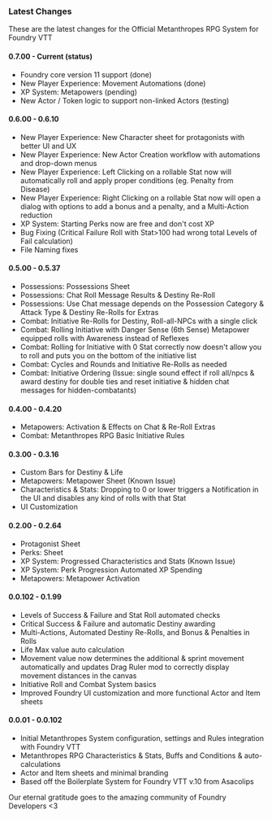 ### Latest Changes
These are the latest changes for the Official Metanthropes RPG System for Foundry VTT
#### 0.7.00 - Current (status)
- Foundry core version 11 support (done)
- New Player Experience: Movement Automations (done)
- XP System: Metapowers (pending)
- New Actor / Token logic to support non-linked Actors (testing)
#### 0.6.00 - 0.6.10
- New Player Experience: New Character sheet for protagonists with better UI and UX
- New Player Experience: New Actor Creation workflow with automations and drop-down menus
- New Player Experience: Left Clicking on a rollable Stat now will automatically roll and apply proper conditions (eg. Penalty from Disease)
- New Player Experience: Right Clicking on a rollable Stat now will open a dialog with options to add a bonus and a penalty, and a Multi-Action reduction
- XP System: Starting Perks now are free and don't cost XP
- Bug Fixing (Critical Failure Roll with Stat>100 had wrong total Levels of Fail calculation)
- File Naming fixes
#### 0.5.00 - 0.5.37
- Possessions: Possessions Sheet
- Possessions: Chat Roll Message Results & Destiny Re-Roll
- Possessions: Use Chat message depends on the Possession Category & Attack Type & Destiny Re-Rolls for Extras
- Combat: Initiative Re-Rolls for Destiny, Roll-all-NPCs with a single click
- Combat: Rolling Initiative with Danger Sense (6th Sense) Metapower equipped rolls with Awareness instead of Reflexes
- Combat: Rolling for Initiative with 0 Stat correctly now doesn't allow you to roll and puts you on the bottom of the initiative list
- Combat: Cycles and Rounds and Initiative Re-Rolls as needed
- Combat: Initiative Ordering (Issue: single sound effect if roll all/npcs & award destiny for double ties and reset initiative & hidden chat messages for hidden-combatants)
#### 0.4.00 - 0.4.20
- Metapowers: Activation & Effects on Chat & Re-Roll Extras
- Combat: Metanthropes RPG Basic Initiative Rules
#### 0.3.00 - 0.3.16
- Custom Bars for Destiny & Life
- Metapowers: Metapower Sheet (Known Issue)
- Characteristics & Stats: Dropping to 0 or lower triggers a Notification in the UI and disables any kind of rolls with that Stat
- UI Customization
#### 0.2.00 - 0.2.64
- Protagonist Sheet
- Perks: Sheet
- XP System: Progressed Characteristics and Stats (Known Issue)
- XP System: Perk Progression Automated XP Spending
- Metapowers: Metapower Activation
#### 0.0.102 - 0.1.99
- Levels of Success & Failure and Stat Roll automated checks
- Critical Success & Failure and automatic Destiny awarding
- Multi-Actions, Automated Destiny Re-Rolls, and Bonus & Penalties in Rolls
- Life Max value auto calculation
- Movement value now determines the additional & sprint movement automatically and updates Drag Ruler mod to correctly display movement distances in the canvas
- Initiative Roll and Combat System basics
- Improved Foundry UI customization and more functional Actor and Item sheets
#### 0.0.01 - 0.0.102
- Initial Metanthropes System configuration, settings and Rules integration with Foundry VTT
- Metanthropes RPG Characteristics & Stats, Buffs and Conditions & auto-calculations
- Actor and Item sheets and minimal branding
- Based off the Boilerplate System for Foundry VTT v.10 from Asacolips

Our eternal gratitude goes to the amazing community of Foundry Developers <3